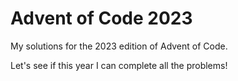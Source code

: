 # Advent of Code 2023

My solutions for the 2023 edition of Advent of Code. 

Let's see if this year I can complete all the problems!
